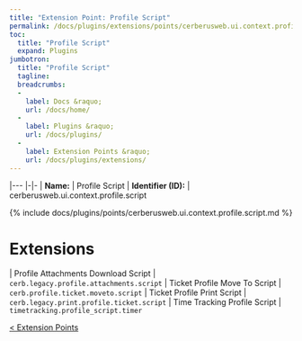 ```yaml
---
title: "Extension Point: Profile Script"
permalink: /docs/plugins/extensions/points/cerberusweb.ui.context.profile.script/
toc:
  title: "Profile Script"
  expand: Plugins
jumbotron:
  title: "Profile Script"
  tagline: 
  breadcrumbs:
  -
    label: Docs &raquo;
    url: /docs/home/
  -
    label: Plugins &raquo;
    url: /docs/plugins/
  -
    label: Extension Points &raquo;
    url: /docs/plugins/extensions/
---
```


|---
|-|-
| **Name:** | Profile Script
| **Identifier (ID):** | cerberusweb.ui.context.profile.script

{% include docs/plugins/points/cerberusweb.ui.context.profile.script.md %}

# Extensions

| Profile Attachments Download Script | `cerb.legacy.profile.attachments.script`
| Ticket Profile Move To Script | `cerb.profile.ticket.moveto.script`
| Ticket Profile Print Script | `cerb.legacy.print.profile.ticket.script`
| Time Tracking Profile Script | `timetracking.profile_script.timer`

<div class="section-nav">
	<div class="left">
		<a href="/docs/plugins/extensions/#extension-points" class="prev">&lt; Extension Points</a>
	</div>
	<div class="right align-right">
	</div>
</div>
<div class="clear"></div>